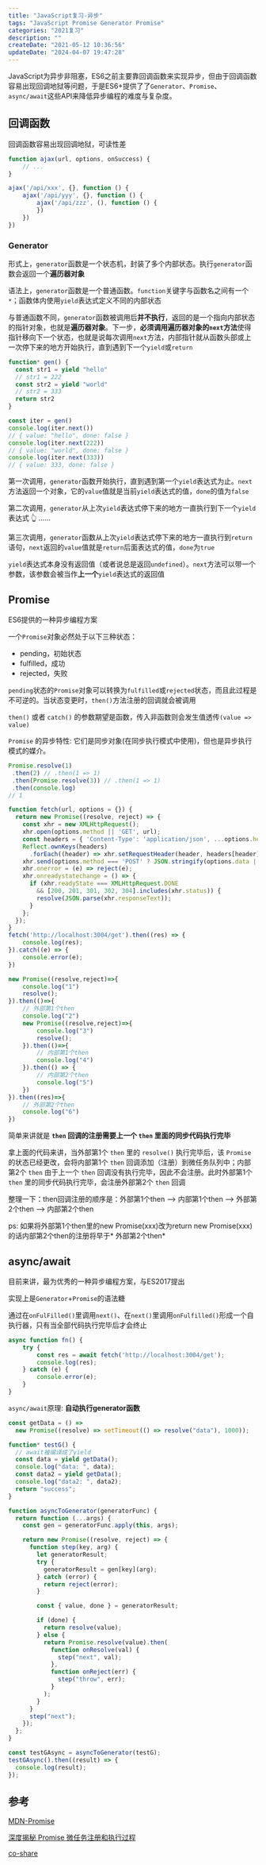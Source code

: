 ```yaml
---
title: "JavaScript复习-异步"
tags: "JavaScript Promise Generator Promise"
categories: "2021复习"
description: ""
createDate: "2021-05-12 10:36:56"
updateDate: "2024-04-07 19:47:28"
---
```



JavaScript为异步非阻塞，ES6之前主要靠回调函数来实现异步，但由于回调函数容易出现回调地狱等问题，于是ES6+提供了了`Generator`、`Promise`、`async/await`这些API来降低异步编程的难度与复杂度。

## 回调函数

回调函数容易出现回调地狱，可读性差

``` js
function ajax(url, options, onSuccess) {
    // ...
}

ajax('/api/xxx', {}, function () {
    ajax('/api/yyy', {}, function () {
        ajax('/api/zzz', (), function () {
        })
    })
})
```

### Generator

形式上，`generator`函数是一个状态机，封装了多个内部状态。执行`generator`函数会返回一个**遍历器对象**

语法上，`generator`函数是一个普通函数。`function`关键字与函数名之间有一个`*`；函数体内使用`yield`表达式定义不同的内部状态

与普通函数不同，`generator`函数被调用后**并不执行**，返回的是一个指向内部状态的指针对象，也就是**遍历器对象**。下一步，**必须调用遍历器对象的`next`方法**使得指针移向下一个状态，也就是说每次调用`next`方法，内部指针就从函数头部或上一次停下来的地方开始执行，直到遇到下一个`yield`或`return`

``` js
function* gen() {
  const str1 = yield "hello"
  // str1 = 222
  const str2 = yield "world"
  // str2 = 333
  return str2
}

const iter = gen()
console.log(iter.next())
// { value: "hello", done: false }
console.log(iter.next(222))
// { value: "world", done: false }
console.log(iter.next(333))
// { value: 333, done: false }
```

第一次调用，`generator`函数开始执行，直到遇到第一个`yield`表达式为止。`next`方法返回一个对象，它的`value`值就是当前`yield`表达式的值，`done`的值为`false`

第二次调用，`generator`从上次`yield`表达式停下来的地方一直执行到下一个`yield`表达式 👆 ……

第三次调用，`generator`函数从上次`yield`表达式停下来的地方一直执行到`return`语句，`next`返回的`value`值就是`return`后面表达式的值，`done`为`true`

`yield`表达式本身没有返回值（或者说总是返回`undefined`）。`next`方法可以带一个参数，该参数会被当作**上一个**`yield`表达式的返回值

## Promise

ES6提供的一种异步编程方案

一个`Promise`对象必然处于以下三种状态：

- pending，初始状态
- fulfilled，成功
- rejected，失败

`pending`状态的`Promise`对象可以转换为`fulfilled`或`rejected`状态，而且此过程是不可逆的。当状态变更时，`then()`方法注册的回调就会被调用

`then()` 或者 `catch()` 的参数期望是函数，传⼊⾮函数则会发⽣值透传`(value
=> value)`

`Promise` 的异步特性: 它们是同步对象(在同步执行模式中使用)，但也是异步执行模式的媒介。

``` js
Promise.resolve(1)
 .then(2) // .then(1 => 1)
 .then(Promise.resolve(3)) // .then(1 => 1)
 .then(console.log)
// 1
```

``` js
function fetch(url, options = {}) {
  return new Promise((resolve, reject) => {
    const xhr = new XMLHttpRequest();
    xhr.open(options.method || 'GET', url);
    const headers = { 'Content-Type': 'application/json', ...options.headers || {} };
    Reflect.ownKeys(headers)
      .forEach((header) => xhr.setRequestHeader(header, headers[header]));
    xhr.send(options.method === 'POST' ? JSON.stringify(options.data || {}) : null);
    xhr.onerror = (e) => reject(e);
    xhr.onreadystatechange = () => {
      if (xhr.readyState === XMLHttpRequest.DONE
        && [200, 201, 301, 302, 304].includes(xhr.status)) {
        resolve(JSON.parse(xhr.responseText));
      }
    };
  });
}
fetch('http://localhost:3004/get').then((res) => {
    console.log(res);
}).catch((e) => {
    console.error(e);
})
```

``` js
new Promise((resolve,reject)=>{
    console.log("1")
    resolve();
}).then(()=>{
    // 外部第1个then
    console.log("2")
    new Promise((resolve,reject)=>{
        console.log("3")
        resolve();
    }).then(()=>{
        // 内部第1个then
        console.log("4")
    }).then(() => {
        // 内部第2个then
        console.log("5")
    })
}).then((res)=>{
    // 外部第2个then
    console.log("6")
})
```

简单来讲就是 **`then` 回调的注册需要上一个 `then` 里面的同步代码执行完毕**

拿上面的代码来讲，当外部第1个 `then` 里的 `resolve()` 执行完毕后，该 `Promise` 的状态已经更改，会将内部第1个 `then` 回调添加（注册）到微任务队列中；内部第2个 `then` 由于上一个 `then` 回调没有执行完毕，因此不会注册。此时外部第1个 `then` 里的同步代码执行完毕，会注册外部第2个 `then` 回调

整理一下：then回调注册的顺序是：外部第1个then --> 内部第1个then --> 外部第2个then --> 内部第2个then

ps: 如果将外部第1个then里的new Promise(xxx)改为return new Promise(xxx)的话内部第2个then的注册将早于* 外部第2个then*

## async/await

目前来讲，最为优秀的一种异步编程方案，与ES2017提出

实现上是`Generator`+`Promise`的语法糖

通过在`onFulFilled()`里调用`next()`、在`next()`里调用`onFulfilled()`形成一个自执行器，只有当全部代码执行完毕后才会终止

``` js
async function fn() {
    try {
        const res = await fetch('http://localhost:3004/get');
        console.log(res);
    } catch (e) {
        console.error(e);
    }
}
```

`async/await`原理: **自动执行generator函数**

``` js
const getData = () =>
  new Promise((resolve) => setTimeout(() => resolve("data"), 1000));

function* testG() {
  // await被编译成了yield
  const data = yield getData();
  console.log("data: ", data);
  const data2 = yield getData();
  console.log("data2: ", data2);
  return "success";
}

function asyncToGenerator(generatorFunc) {
  return function (...args) {
    const gen = generatorFunc.apply(this, args);

    return new Promise((resolve, reject) => {
      function step(key, arg) {
        let generatorResult;
        try {
          generatorResult = gen[key](arg);
        } catch (error) {
          return reject(error);
        }

        const { value, done } = generatorResult;

        if (done) {
          return resolve(value);
        } else {
          return Promise.resolve(value).then(
            function onResolve(val) {
              step("next", val);
            },
            function onReject(err) {
              step("throw", err);
            }
          );
        }
      }
      step("next");
    });
  };
}

const testGAsync = asyncToGenerator(testG);
testGAsync().then((result) => {
  console.log(result);
});
```

## 参考

[MDN-Promise](https://developer.mozilla.org/zh-CN/docs/Web/JavaScript/Reference/Global_Objects/Promise)

[深度揭秘 Promise 微任务注册和执行过程](https://juejin.cn/post/6844903987183894535)

[co-share](https://github.com/imtaotao/co-share)